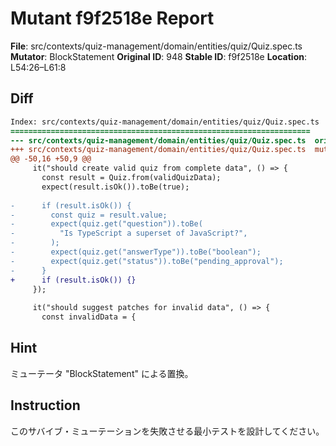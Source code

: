 # Mutant f9f2518e Report

**File**: src/contexts/quiz-management/domain/entities/quiz/Quiz.spec.ts
**Mutator**: BlockStatement
**Original ID**: 948
**Stable ID**: f9f2518e
**Location**: L54:26–L61:8

## Diff

```diff
Index: src/contexts/quiz-management/domain/entities/quiz/Quiz.spec.ts
===================================================================
--- src/contexts/quiz-management/domain/entities/quiz/Quiz.spec.ts	original
+++ src/contexts/quiz-management/domain/entities/quiz/Quiz.spec.ts	mutated #948
@@ -50,16 +50,9 @@
     it("should create valid quiz from complete data", () => {
       const result = Quiz.from(validQuizData);
       expect(result.isOk()).toBe(true);
 
-      if (result.isOk()) {
-        const quiz = result.value;
-        expect(quiz.get("question")).toBe(
-          "Is TypeScript a superset of JavaScript?",
-        );
-        expect(quiz.get("answerType")).toBe("boolean");
-        expect(quiz.get("status")).toBe("pending_approval");
-      }
+      if (result.isOk()) {}
     });
 
     it("should suggest patches for invalid data", () => {
       const invalidData = {
```

## Hint

ミューテータ "BlockStatement" による置換。

## Instruction

このサバイブ・ミューテーションを失敗させる最小テストを設計してください。
